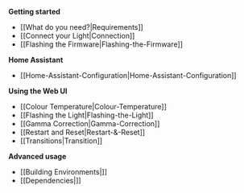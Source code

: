 **Getting started**
* [[What do you need?|Requirements]]
* [[Connect your Light|Connection]]
* [[Flashing the Firmware|Flashing-the-Firmware]]

**Home Assistant**
* [[Home-Assistant-Configuration|Home-Assistant-Configuration]]

**Using the Web UI**
* [[Colour Temperature|Colour-Temperature]]
* [[Flashing the Light|Flashing-the-Light]]
* [[Gamma Correction|Gamma-Correction]]
* [[Restart and Reset|Restart-&-Reset]]
* [[Transitions|Transition]]

**Advanced usage**
* [[Building Environments|]]
* [[Dependencies|]]
